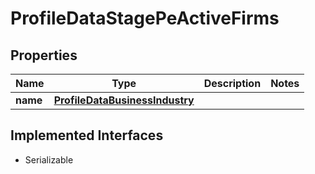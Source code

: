 

# ProfileDataStagePeActiveFirms


## Properties

Name | Type | Description | Notes
------------ | ------------- | ------------- | -------------
**name** | [**ProfileDataBusinessIndustry**](ProfileDataBusinessIndustry.md) |  | 


## Implemented Interfaces

* Serializable


